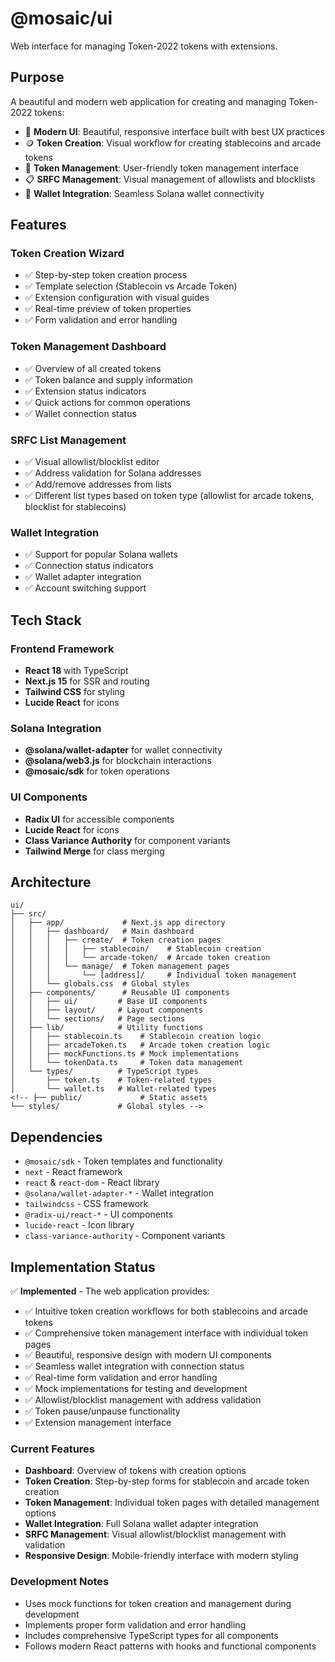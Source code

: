 # @mosaic/ui

Web interface for managing Token-2022 tokens with extensions.

## Purpose

A beautiful and modern web application for creating and managing Token-2022 tokens:

- 🎨 **Modern UI**: Beautiful, responsive interface built with best UX practices
- 🪙 **Token Creation**: Visual workflow for creating stablecoins and arcade tokens
- 🔧 **Token Management**: User-friendly token management interface
- 📋 **SRFC Management**: Visual management of allowlists and blocklists
- 🔗 **Wallet Integration**: Seamless Solana wallet connectivity

## Features

### Token Creation Wizard

- ✅ Step-by-step token creation process
- ✅ Template selection (Stablecoin vs Arcade Token)
- ✅ Extension configuration with visual guides
- ✅ Real-time preview of token properties
- ✅ Form validation and error handling

### Token Management Dashboard

- ✅ Overview of all created tokens
- ✅ Token balance and supply information
- ✅ Extension status indicators
- ✅ Quick actions for common operations
- ✅ Wallet connection status

### SRFC List Management

- ✅ Visual allowlist/blocklist editor
- ✅ Address validation for Solana addresses
- ✅ Add/remove addresses from lists
- ✅ Different list types based on token type (allowlist for arcade tokens, blocklist for stablecoins)

### Wallet Integration

- ✅ Support for popular Solana wallets
- ✅ Connection status indicators
- ✅ Wallet adapter integration
- ✅ Account switching support

## Tech Stack

### Frontend Framework

- **React 18** with TypeScript
- **Next.js 15** for SSR and routing
- **Tailwind CSS** for styling
- **Lucide React** for icons

### Solana Integration

- **@solana/wallet-adapter** for wallet connectivity
- **@solana/web3.js** for blockchain interactions
- **@mosaic/sdk** for token operations

### UI Components

- **Radix UI** for accessible components
- **Lucide React** for icons
- **Class Variance Authority** for component variants
- **Tailwind Merge** for class merging

## Architecture

```
ui/
├── src/
│   ├── app/             # Next.js app directory
│   │   ├── dashboard/   # Main dashboard
│   │   │   ├── create/  # Token creation pages
│   │   │   │   ├── stablecoin/    # Stablecoin creation
│   │   │   │   └── arcade-token/  # Arcade token creation
│   │   │   └── manage/  # Token management pages
│   │   │       └── [address]/     # Individual token management
│   │   └── globals.css  # Global styles
│   ├── components/      # Reusable UI components
│   │   ├── ui/         # Base UI components
│   │   ├── layout/     # Layout components
│   │   └── sections/   # Page sections
│   ├── lib/            # Utility functions
│   │   ├── stablecoin.ts    # Stablecoin creation logic
│   │   ├── arcadeToken.ts   # Arcade token creation logic
│   │   ├── mockFunctions.ts # Mock implementations
│   │   └── tokenData.ts     # Token data management
│   └── types/          # TypeScript types
│       ├── token.ts    # Token-related types
│       └── wallet.ts   # Wallet-related types
<!-- ├── public/             # Static assets
└── styles/             # Global styles -->
```

## Dependencies

- `@mosaic/sdk` - Token templates and functionality
- `next` - React framework
- `react` & `react-dom` - React library
- `@solana/wallet-adapter-*` - Wallet integration
- `tailwindcss` - CSS framework
- `@radix-ui/react-*` - UI components
- `lucide-react` - Icon library
- `class-variance-authority` - Component variants

## Implementation Status

✅ **Implemented** - The web application provides:

- ✅ Intuitive token creation workflows for both stablecoins and arcade tokens
- ✅ Comprehensive token management interface with individual token pages
- ✅ Beautiful, responsive design with modern UI components
- ✅ Seamless wallet integration with connection status
- ✅ Real-time form validation and error handling
- ✅ Mock implementations for testing and development
- ✅ Allowlist/blocklist management with address validation
- ✅ Token pause/unpause functionality
- ✅ Extension management interface

### Current Features

- **Dashboard**: Overview of tokens with creation options
- **Token Creation**: Step-by-step forms for stablecoin and arcade token creation
- **Token Management**: Individual token pages with detailed management options
- **Wallet Integration**: Full Solana wallet adapter integration
- **SRFC Management**: Visual allowlist/blocklist management with validation
- **Responsive Design**: Mobile-friendly interface with modern styling

### Development Notes

- Uses mock functions for token creation and management during development
- Implements proper form validation and error handling
- Includes comprehensive TypeScript types for all components
- Follows modern React patterns with hooks and functional components
